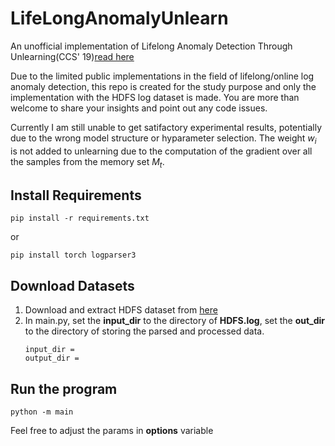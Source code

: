# LifeLongAnomalyUnlearn
An unofficial implementation of Lifelong Anomaly Detection Through Unlearning(CCS' 19)[read here](https://dl.acm.org/doi/10.1145/3319535.3363226)

Due to the limited public implementations in the field of lifelong/online log anomaly detection, this repo is created for the study purpose and only the implementation with the HDFS log dataset is made. You are more than welcome to share your insights and point out any code issues.

Currently I am still unable to get satifactory experimental results, potentially due to the wrong model structure or hyparameter selection. The weight $w_i$ is not added to unlearning due to the computation of the gradient over all the samples from the memory set $M_t$.

## Install Requirements
```
pip install -r requirements.txt
```
or
```
pip install torch logparser3
```

## Download Datasets
1. Download and extract HDFS dataset from [here](https://zenodo.org/records/8196385)
2. In main.py, set the **input_dir** to the directory of **HDFS.log**, set the **out_dir** to the directory of storing the parsed and processed data.
   ```
   input_dir =   
   output_dir =
   ```

## Run the program
```
python -m main
```
Feel free to adjust the params in **options** variable
